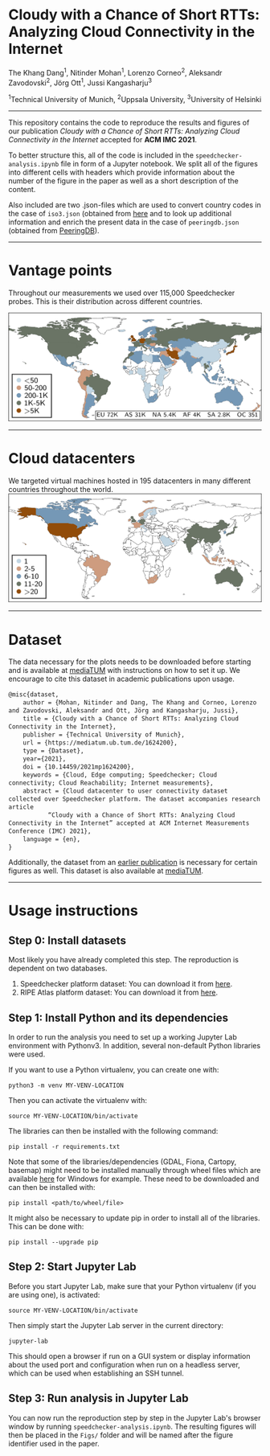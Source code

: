 # Cloudy with a Chance of Short RTTs: Analyzing Cloud Connectivity in the Internet

The Khang Dang<sup>1</sup>, Nitinder Mohan<sup>1</sup>, Lorenzo Corneo<sup>2</sup>, 
Aleksandr Zavodovski<sup>2</sup>, Jörg Ott<sup>1</sup>, Jussi Kangasharju<sup>3</sup>

<sup>1</sup>Technical University of Munich, <sup>2</sup>Uppsala University, <sup>3</sup>University of Helsinki

---

This repository contains the code to reproduce the results and figures of our publication *Cloudy with a Chance of 
Short RTTs: Analyzing Cloud Connectivity in the Internet* accepted for **ACM IMC 2021**.

To better structure this, all of the code is included in the `speedchecker-analysis.ipynb` file in form of a Jupyter notebook.
We split all of the figures into different cells with headers which provide information about the number of the
figure in the paper as well as a short description of the content.

Also included are two .json-files which are used to convert country codes in the case of `iso3.json` 
(obtained from [here](http://country.io/iso3.json) and to look up additional information and enrich
the present data in the case of `peeringdb.json` (obtained from [PeeringDB](https://peeringdb.com/api/net)).

---

# Vantage points

Throughout our measurements we used over 115,000 Speedchecker probes. This is their distribution across different
countries.

![Vantage point choropleth map](Figs/probes_choropleth.png)

---

# Cloud datacenters

We targeted virtual machines hosted in 195 datacenters in many different countries throughout the world.
![Datacenter choropleth map](Figs/dc_choropleth.png)

---

# Dataset

The data necessary for the plots needs to be downloaded before starting and
is available at [mediaTUM](https://mediatum.ub.tum.de/1624200) with instructions on how to set it up. 
We encourage to cite this dataset in academic publications upon usage.

```
@misc{dataset, 
	author = {Mohan, Nitinder and Dang, The Khang and Corneo, Lorenzo and Zavodovski, Aleksandr and Ott, Jörg and Kangasharju, Jussi},
	title = {Cloudy with a Chance of Short RTTs: Analyzing Cloud Connectivity in the Internet},
	publisher = {Technical University of Munich},
	url = {https://mediatum.ub.tum.de/1624200},
	type = {Dataset},
	year={2021},
	doi = {10.14459/2021mp1624200},
	keywords = {Cloud, Edge computing; Speedchecker; Cloud connectivity; Cloud Reachability; Internet measurements},
	abstract = {Cloud datacenter to user connectivity dataset collected over Speedchecker platform. The dataset accompanies research article 
		   “Cloudy with a Chance of Short RTTs: Analyzing Cloud Connectivity in the Internet” accepted at ACM Internet Measurements Conference (IMC) 2021},
	language = {en},
}
```

Additionally, the dataset from an [earlier publication](https://github.com/lorenzocorneo/surrounded-by-the-clouds) is necessary for certain
figures as well. This dataset is also available at [mediaTUM](https://mediatum.ub.tum.de/1593899).

---

# Usage instructions

## Step 0: Install datasets

Most likely you have already completed this step. 
The reproduction is dependent on two databases. 

1. Speedchecker platform dataset: You can download it from [here](https://mediatum.ub.tum.de/1624200).
2. RIPE Atlas platform dataset: You can download it from [here](https://mediatum.ub.tum.de/1593899).

## Step 1: Install Python and its dependencies

In order to run the analysis you need to set up a working Jupyter Lab environment with Pythonv3. In addition, several non-default Python libraries were used. 

If you want to use a Python virtualenv, you can create one with:

```shell
python3 -m venv MY-VENV-LOCATION
```

Then you can activate the virtualenv with:

```shell
source MY-VENV-LOCATION/bin/activate
```

The libraries can then be installed with the following command:

```
pip install -r requirements.txt
```

Note that some of the libraries/dependencies (GDAL, Fiona, Cartopy, basemap) might need to be installed manually through wheel files
which are available [here](https://www.lfd.uci.edu/~gohlke/pythonlibs/) for Windows for example. These need to be downloaded 
and can then be installed with:

```
pip install <path/to/wheel/file>
```

It might also be necessary to update pip in order to install all of the libraries. This can be done with:

```
pip install --upgrade pip
```

## Step 2: Start Jupyter Lab

Before you start Jupyter Lab, make sure that your Python virtualenv (if you are using one), is activated:

```shell
source MY-VENV-LOCATION/bin/activate
```

Then simply start the Jupyter Lab server in the current directory:

```shell
jupyter-lab
```

This should open a browser if run on a GUI system or display information about the used port and configuration when run on a headless server, which can be used when establishing an SSH tunnel.


## Step 3: Run analysis in Jupyter Lab

You can now run the reproduction step by step in the Jupyter Lab's browser window by running `speedchecker-analysis.ipynb`.
The resulting figures will then be placed in the `Figs/` folder and will be named after the figure identifier used in the paper.
